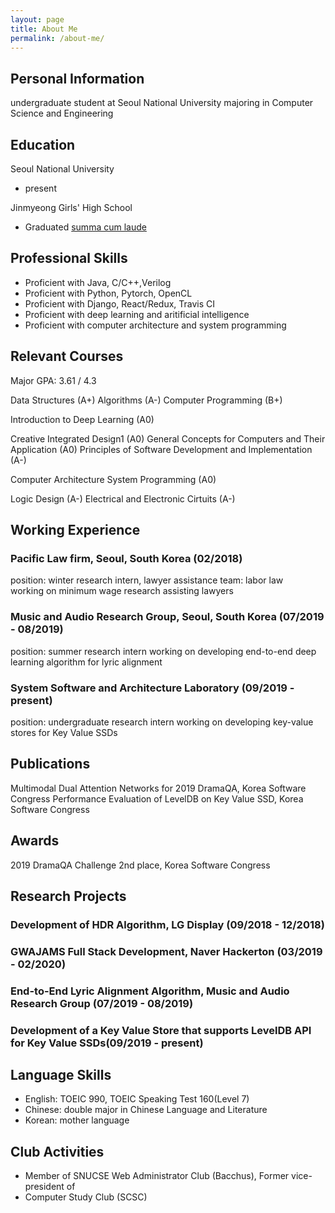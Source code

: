 ```yaml
---
layout: page
title: About Me
permalink: /about-me/
---
```


## Personal Information 

undergraduate student at Seoul National University 
majoring in Computer Science and Engineering 


## Education 
Seoul National University

- present 

Jinmyeong Girls' High School

- Graduated [summa cum laude](/doc/graduate.mp4)

## Professional Skills 

- Proficient with Java, C/C++,Verilog
- Proficient with Python, Pytorch, OpenCL
- Proficient with Django, React/Redux, Travis CI
- Proficient with deep learning and aritificial intelligence 
- Proficient with computer architecture and system programming 

## Relevant Courses 

Major GPA: 3.61 / 4.3

Data Structures (A+)
Algorithms (A-)
Computer Programming (B+)

Introduction to Deep Learning (A0)

Creative Integrated Design1 (A0)
General Concepts for Computers and Their Application (A0)
Principles of Software Development and Implementation (A-)

Computer Architecture 
System Programming (A0)

Logic Design (A-)
Electrical and Electronic Cirtuits (A-)




## Working Experience  

### Pacific Law firm, Seoul, South Korea (02/2018)
position: winter research intern, lawyer assistance 
team: labor law  
working on minimum wage research assisting lawyers 

### Music and Audio Research Group, Seoul, South Korea (07/2019 - 08/2019)
position: summer research intern 
working on developing end-to-end deep learning algorithm for lyric alignment 

### System Software and Architecture Laboratory (09/2019 - present)
position: undergraduate research intern 
working on developing key-value stores for Key Value SSDs


## Publications 
Multimodal Dual Attention Networks for 2019 DramaQA, Korea Software Congress 
Performance Evaluation of LevelDB on Key Value SSD, Korea Software Congress 

## Awards 

2019 DramaQA Challenge 2nd place, Korea Software Congress 

## Research Projects 
### Development of HDR Algorithm, LG Display (09/2018 - 12/2018)
### GWAJAMS Full Stack Development, Naver Hackerton (03/2019 - 02/2020)
### End-to-End Lyric Alignment Algorithm, Music and Audio Research Group (07/2019 - 08/2019)
### Development of a Key Value Store that supports LevelDB API for Key Value SSDs(09/2019 - present) 



## Language Skills
- English: TOEIC 990, TOEIC  Speaking Test 160(Level 7)
- Chinese: double major in Chinese Language and Literature
- Korean: mother language

## Club Activities
- Member of SNUCSE Web Administrator Club (Bacchus), Former vice-president of
- Computer Study Club (SCSC)
